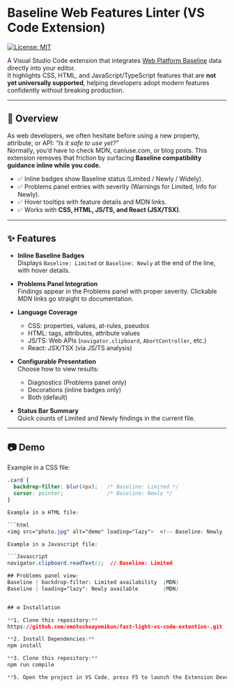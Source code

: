 # Baseline Web Features Linter (VS Code Extension)

[![License: MIT](https://img.shields.io/badge/License-MIT-green.svg)](LICENSE)

A Visual Studio Code extension that integrates [Web Platform Baseline](https://web.dev/baseline/) data directly into your editor.  
It highlights CSS, HTML, and JavaScript/TypeScript features that are **not yet universally supported**, helping developers adopt modern features confidently without breaking production.

---

## 🚀 Overview
As web developers, we often hesitate before using a new property, attribute, or API: *“Is it safe to use yet?”*  
Normally, you’d have to check MDN, caniuse.com, or blog posts. This extension removes that friction by surfacing **Baseline compatibility guidance inline while you code.**

- ✅ Inline badges show Baseline status (Limited / Newly / Widely).  
- ✅ Problems panel entries with severity (Warnings for Limited, Info for Newly).  
- ✅ Hover tooltips with feature details and MDN links.  
- ✅ Works with **CSS, HTML, JS/TS, and React (JSX/TSX)**.  

---

## ✨ Features

- **Inline Baseline Badges**  
  Displays `Baseline: Limited` or `Baseline: Newly` at the end of the line, with hover details.

- **Problems Panel Integration**  
  Findings appear in the Problems panel with proper severity. Clickable *MDN* links go straight to documentation.

- **Language Coverage**  
  - CSS: properties, values, at-rules, pseudos  
  - HTML: tags, attributes, attribute values  
  - JS/TS: Web APIs (`navigator.clipboard`, `AbortController`, etc.)  
  - React: JSX/TSX (via JS/TS analysis)

- **Configurable Presentation**  
  Choose how to view results:  
  - Diagnostics (Problems panel only)  
  - Decorations (inline badges only)  
  - Both (default)

- **Status Bar Summary**  
  Quick counts of Limited and Newly findings in the current file.

---

## 📷 Demo

Example in a CSS file:

```css
.card {
  backdrop-filter: blur(4px);   /* Baseline: Limited */
  cursor: pointer;              /* Baseline: Newly */
}

Example in a HTML file:

```html
<img src="photo.jpg" alt="demo" loading="lazy">  <!-- Baseline: Newly -->

Example in a Javascript file:

```Javascript
navigator.clipboard.readText();  // Baseline: Limited

## Problems panel view:
Baseline | backdrop-filter: Limited availability  (MDN)
Baseline | loading="lazy": Newly available        (MDN)


## ⚙️ Installation

**1. Clone this repository:**
https://github.com/omotoshoayomikun/fast-light-vs-code-extention-.git

**2. Install Dependencies:**
npm install

**3. Clone this repository:**
npm run compile

**5. Open the project in VS Code, press F5 to launch the Extension Development Host, and test it.**
